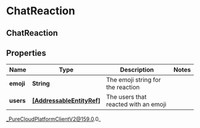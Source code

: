 # ChatReaction

## ChatReaction

## Properties

|Name | Type | Description | Notes|
|------------ | ------------- | ------------- | -------------|
| **emoji** | **String** | The emoji string for the reaction | |
| **users** | [**[AddressableEntityRef]**](AddressableEntityRef) | The users that reacted with an emoji | |



_PureCloudPlatformClientV2@159.0.0_
